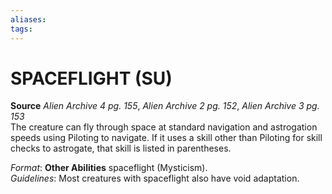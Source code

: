```yaml
---
aliases: 
tags: 
---
```

# SPACEFLIGHT (SU)

**Source** _Alien Archive 4 pg. 155_, _Alien Archive 2 pg. 152_, _Alien Archive 3 pg. 153_  
The creature can fly through space at standard navigation and astrogation speeds using Piloting to navigate. If it uses a skill other than Piloting for skill checks to astrogate, that skill is listed in parentheses.

_Format_: **Other Abilities** spaceflight (Mysticism).  
_Guidelines_: Most creatures with spaceflight also have void adaptation.

